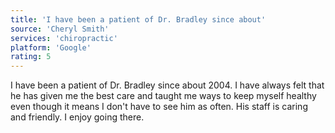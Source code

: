 ```yaml
---
title: 'I have been a patient of Dr. Bradley since about'
source: 'Cheryl Smith'
services: 'chiropractic'
platform: 'Google'
rating: 5
---
```


I have been a patient of Dr. Bradley since about 2004.  I have always felt that he has given me the best care and taught me ways to keep myself healthy even though it means I don't have to see him as often.  His staff is caring and friendly.  I enjoy going there.
    